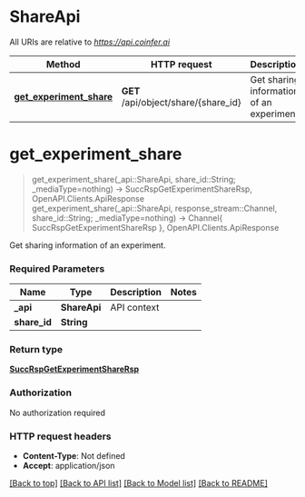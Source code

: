 # ShareApi

All URIs are relative to *https://api.coinfer.ai*

Method | HTTP request | Description
------------- | ------------- | -------------
[**get_experiment_share**](ShareApi.md#get_experiment_share) | **GET** /api/object/share/{share_id} | Get sharing information of an experiment.


# **get_experiment_share**
> get_experiment_share(_api::ShareApi, share_id::String; _mediaType=nothing) -> SuccRspGetExperimentShareRsp, OpenAPI.Clients.ApiResponse <br/>
> get_experiment_share(_api::ShareApi, response_stream::Channel, share_id::String; _mediaType=nothing) -> Channel{ SuccRspGetExperimentShareRsp }, OpenAPI.Clients.ApiResponse

Get sharing information of an experiment.

### Required Parameters

Name | Type | Description  | Notes
------------- | ------------- | ------------- | -------------
 **_api** | **ShareApi** | API context | 
**share_id** | **String** |  |

### Return type

[**SuccRspGetExperimentShareRsp**](SuccRspGetExperimentShareRsp.md)

### Authorization

No authorization required

### HTTP request headers

 - **Content-Type**: Not defined
 - **Accept**: application/json

[[Back to top]](#) [[Back to API list]](../README.md#api-endpoints) [[Back to Model list]](../README.md#models) [[Back to README]](../README.md)

